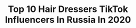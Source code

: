 ---
title: Top 10 Hair Dressers TikTok Influencers In Russia In 2020
description: >-
  Find top hair dressers TikTok influencers in Russia in 2020. Most popular hashtags: #hair #tutorial #facetime #makeup.
platform: TikTok
profiles:
  - username: "sufarigo"
    fullname: >-
      sufarigo
    location: "Russia"
    followers: 3784
    engagement: 1267
    commentsToLikes: 0.029848
    id: cka0w1d1n0x9x0i78hbye8jjk
    verified: false
    hashtags: "#hand, #dress, #black, #queen"
  - username: "arami_danielyan"
    fullname: >-
      Arami
    location: "Russia"
    followers: 3596
    engagement: 434
    commentsToLikes: 0.025838
    id: cka68d9jhoc4p0i7897ruoy20
    verified: false
    hashtags: "#foryoupage, #indian, #couplegoals, #makup"
  - username: "salavat.fidai"
    fullname: >-
      Salavat Fidai
    location: "Russia"
    followers: 8430703
    engagement: 2326
    commentsToLikes: 0.012371
    id: ck7zo63eli5mm0j78xrgvgef4
    verified: true
    hashtags: "#game, #sonypartner, #pikachu, #cosplay"
  - username: "kawaii_fox_tyan"
    fullname: >-
      Kawaii_fox_tyan
    location: "Russia"
    followers: 1126495
    engagement: 1625
    commentsToLikes: 0.016222
    id: ck8qd4wern1fu0j784jk9qo1u
    verified: true
    hashtags: "#makeup, #goth, #hair, #love"
  - username: "milanakhametova"
    fullname: >-
      Milana Khametova
    location: "Russia"
    followers: 44733
    engagement: 1642
    commentsToLikes: 0.017454
    id: cka7t2ldilqz60i78p47f2x7f
    verified: false
    hashtags: "#2019, #happybday, #gulliver, #artikasti"
  - username: "semzemskov"
    fullname: >-
      SEMYON Z
    location: "Russia"
    followers: 102346
    engagement: 1673
    commentsToLikes: 0.011895
    id: ck9n4vwcj5wt30j78pmdhw0v7
    verified: false
    hashtags: "#facetime, #twillight, #crybaby, #foryopage"
  - username: "doslovno"
    fullname: >-
      doslovno
    location: "Russia"
    followers: 5897
    engagement: 1621
    commentsToLikes: 0.015736
    id: ck9du4e40eu950j78t7fd0qh5
    verified: false
    hashtags: "#vape, #darkacademia, #lookbook, #lacringe"
  - username: "connieer"
    fullname: >-
      Constantine
    location: "Russia"
    followers: 3525
    engagement: 783
    commentsToLikes: 0.156616
    id: ckaihuard7l540i78357ok5lp
    verified: false
    hashtags: "#findit, #find, #hromosoma, #wait"
  - username: "nailsunnyla"
    fullname: >-
      nail_sunny
    location: "Russia"
    followers: 36760
    engagement: 1162
    commentsToLikes: 0.012200
    id: cka6m2uaq5k4u0i78vlg5dm6w
    verified: false
    hashtags: "#summervibes, #valentinesday, #hairtutorial, #pizza"
  - username: "elinakh.m"
    fullname: >-
      Elina
    location: "Russia"
    followers: 3870
    engagement: 889
    commentsToLikes: 0.018107
    id: cka0w1sax10lr0i78v8rtvckt
    verified: false
    hashtags: "#skam, #parents, #family, #aesthetic"
---